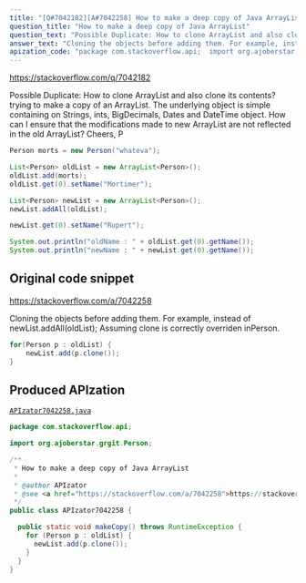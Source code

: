 ```yaml
---
title: "[Q#7042182][A#7042258] How to make a deep copy of Java ArrayList"
question_title: "How to make a deep copy of Java ArrayList"
question_text: "Possible Duplicate: How to clone ArrayList and also clone its contents? trying to make a copy of an ArrayList. The underlying object is simple containing on Strings, ints, BigDecimals, Dates and DateTime object. How can I ensure that the modifications made to new ArrayList are not reflected in the old ArrayList? Cheers, P"
answer_text: "Cloning the objects before adding them. For example, instead of newList.addAll(oldList); Assuming clone is correctly overriden inPerson."
apization_code: "package com.stackoverflow.api;  import org.ajoberstar.grgit.Person;  /**  * How to make a deep copy of Java ArrayList  *  * @author APIzator  * @see <a href=\"https://stackoverflow.com/a/7042258\">https://stackoverflow.com/a/7042258</a>  */ public class APIzator7042258 {    public static void makeCopy() throws RuntimeException {     for (Person p : oldList) {       newList.add(p.clone());     }   } }"
---
```


https://stackoverflow.com/q/7042182

Possible Duplicate:
How to clone ArrayList and also clone its contents?
trying to make a copy of an ArrayList. The underlying object is simple containing on Strings, ints, BigDecimals, Dates and DateTime object.
How can I ensure that the modifications made to new ArrayList are not reflected in the old ArrayList?
Cheers,
P


```java
Person morts = new Person("whateva");

List<Person> oldList = new ArrayList<Person>();
oldList.add(morts);
oldList.get(0).setName("Mortimer");

List<Person> newList = new ArrayList<Person>();
newList.addAll(oldList);

newList.get(0).setName("Rupert");

System.out.println("oldName : " + oldList.get(0).getName());
System.out.println("newName : " + newList.get(0).getName());
```


## Original code snippet

https://stackoverflow.com/a/7042258

Cloning the objects before adding them. For example, instead of newList.addAll(oldList);
Assuming clone is correctly overriden inPerson.

```java
for(Person p : oldList) {
    newList.add(p.clone());
}
```

## Produced APIzation

[`APIzator7042258.java`](https://github.com/pasqualesalza/apization-temp-data/raw/master/apizations/java/APIzator7042258.java)

```java
package com.stackoverflow.api;

import org.ajoberstar.grgit.Person;

/**
 * How to make a deep copy of Java ArrayList
 *
 * @author APIzator
 * @see <a href="https://stackoverflow.com/a/7042258">https://stackoverflow.com/a/7042258</a>
 */
public class APIzator7042258 {

  public static void makeCopy() throws RuntimeException {
    for (Person p : oldList) {
      newList.add(p.clone());
    }
  }
}

```